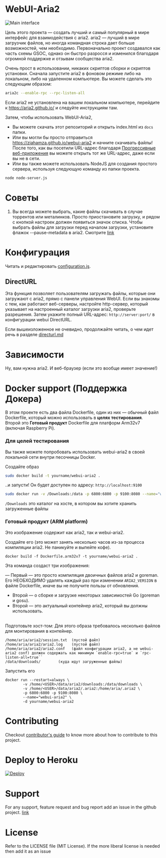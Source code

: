 # WebUI-Aria2

![Main interface](/screenshots/overview.png?raw=true)

Цель этого проекта — создать лучший и самый популярный в мире интерфейс для взаимодействия с aria2. aria2 — лучший в мире загрузчик файлов, но иногда командная строка дает больше возможностей, чем необходимо. Первоначально проект создавался как часть схемы GSOC, однако он быстро разросся и изменился благодаря огромной поддержке и отзывам сообщества aria2.

Очень прост в использовании, никаких скриптов сборки и скриптов установки. Сначала запустите aria2 в фоновом режиме либо на локальном, либо на удаленном компьютере. Вы можете сделать это следующим образом:

```bash
aria2c --enable-rpc --rpc-listen-all
```

Если aria2 не установлена ​​на вашем локальном компьютере, перейдите к https://aria2.github.io/ и следуйте инструкциям там.

Затем, чтобы использовать WebUI-Aria2,

- Вы можете скачать этот репозиторий и открыть index.html из `docs` папки.
- Или вы могли бы просто отправиться https://ziahamza.github.io/webui-aria2 и начните скачивать файлы! После того, как вы посетили URL-адрес благодаря [Прогрессивные веб-приложения](https://developers.google.com/web/progressive-web-apps/) вы можете открыть тот же URL-адрес, даже если вы не в сети.
- Или вы также можете использовать NodeJS для создания простого сервера, используя следующую команду из папки проекта.

```bash
node node-server.js
```

# Советы

1. Вы всегда можете выбрать, какие файлы скачивать в случае торрентов или металинков. Просто приостановите загрузку, и рядом с кнопкой настроек должен появиться значок списка. Чтобы выбрать файлы для загрузки перед началом загрузки, установите флажок --pause-metadata в aria2. Смотрите [link](https://aria2.github.io/manual/en/html/aria2c.html#cmdoption--pause-metadata)

# Конфигурация

Читать и редактировать [configuration.js](src/js/services/configuration.js).

## DirectURL

Эта функция позволяет пользователям загружать файлы, которые они загружают с aria2, прямо с панели управления WebUI. Если вы знакомы с тем, как работают веб-серверы, настройте http-сервер, который указывает на настроенный каталог загрузки aria2, проверьте разрешения. Затем укажите полный URL-адрес: `http://server:port/` в конфигурации webui DirectURL.

Если вышеизложенное не очевидно, продолжайте читать, о чем идет речь в разделе [directurl.md](directurl.md)

# Зависимости

Ну, вам нужна aria2. И веб-браузер (если это вообще имеет значение!)

# Docker support (Поддержка Докера)

В этом проекте есть два файла Dockerfile, один из них — обычный файл Dockerfile, который можно использовать в **целях тестирования**.<br>
Второй это **Готовый продукт** Dockerfile для платформ Arm32v7 (включая Raspberry Pi).

### Для целей тестирования

Вы также можете попробовать использовать webui-aria2 в своей локальной сети внутри песочницы Docker.

Создайте образ

```bash
sudo docker build -t yourname/webui-aria2 .
```

..и запусти! Он будет доступен по адресу: `http://localhost:9100`

```bash
sudo docker run -v /Downloads:/data -p 6800:6800 -p 9100:8080 --name="webui-aria2" yourname/webui-aria2
```

`/Downloads` это каталог на хосте, в котором вы хотите хранить загруженные файлы

### Готовый продукт (ARM platform)

Это изображение содержит как aria2, так и webui-aria2.

Создайте его (это может занять несколько часов из-за процесса компиляции aria2. Не паникуйте и выпейте кофе).

```
docker build -f Dockerfile.arm32v7 -t yourname/webui-aria2 .
```

Эта команда создаст три изображения:

— Первый — это просто компиляция двоичных файлов aria2 и goreman. Его НЕОБХОДИМО удалять каждый раз при изменении `ARIA2_VERSION` в файле Dockerfile, иначе вы не получите пользы от обновления.
- Второй — о сборке и загрузке некоторых зависимостей Go (goreman и gosu).
- Второй — это актуальный контейнер aria2, который вы должны использовать.

<br />
Подготовьте хост-том:
Для этого образа требовалось несколько файлов для монтирования в контейнер.

```
/home/aria/aria2/session.txt  (пустой файл)
/home/aria/aria2/aria2.log    (пустой файл)
/home/aria/aria2/aria2.conf   (файл конфигурации aria2, а не webui-aria2 conf) должен содержать как минимум `enable-rpc=true` и `rpc-listen-all=true``
/data/downloads/        (куда идут загруженные файлы)
```

Запустить его

```
docker run --restart=always \
        -v /home/<USER>/data/aria2/downloads:/data/downloads \
        -v /home/<USER>/data/aria2/.aria2:/home/aria/.aria2 \
        -p 6800:6800 -p 9100:8080 \
        --name="webui-aria2" \
        -d yourname/webui-aria2
```

# Contributing

Checkout [contributor's guide](CONTRIBUTING.md) to know more about how to contribute to this project.

# Deploy to Heroku

[![Deploy](https://www.herokucdn.com/deploy/button.svg)](https://heroku.com/deploy)

# Support

For any support, feature request and bug report add an issue in the github project. [link](https://github.com/ziahamza/webui-aria2/issues)

# License

Refer to the LICENSE file (MIT License). If the more liberal license is needed then add it as an issue
